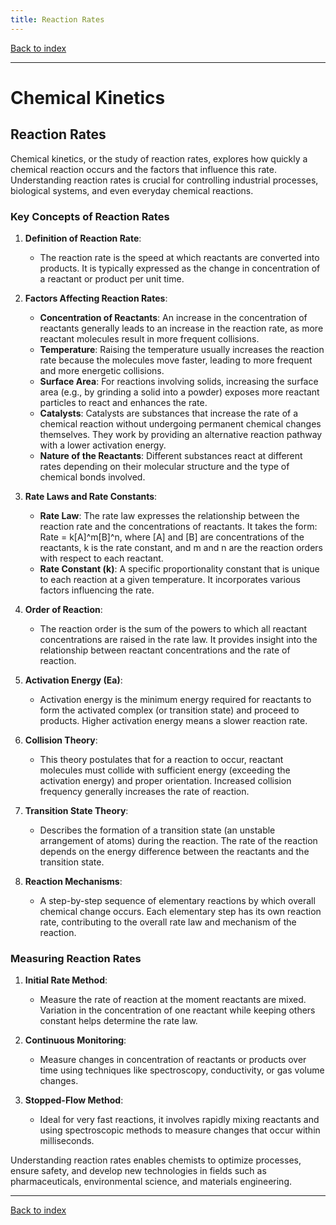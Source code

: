 ```yaml
---
title: Reaction Rates
---
```


[Back to index](index.html)

---
# Chemical Kinetics
## Reaction Rates

Chemical kinetics, or the study of reaction rates, explores how quickly a chemical reaction occurs and the factors that influence this rate. Understanding reaction rates is crucial for controlling industrial processes, biological systems, and even everyday chemical reactions.

### Key Concepts of Reaction Rates

1. **Definition of Reaction Rate**:
   - The reaction rate is the speed at which reactants are converted into products. It is typically expressed as the change in concentration of a reactant or product per unit time.

2. **Factors Affecting Reaction Rates**:
   - **Concentration of Reactants**: An increase in the concentration of reactants generally leads to an increase in the reaction rate, as more reactant molecules result in more frequent collisions.
   - **Temperature**: Raising the temperature usually increases the reaction rate because the molecules move faster, leading to more frequent and more energetic collisions.
   - **Surface Area**: For reactions involving solids, increasing the surface area (e.g., by grinding a solid into a powder) exposes more reactant particles to react and enhances the rate.
   - **Catalysts**: Catalysts are substances that increase the rate of a chemical reaction without undergoing permanent chemical changes themselves. They work by providing an alternative reaction pathway with a lower activation energy.
   - **Nature of the Reactants**: Different substances react at different rates depending on their molecular structure and the type of chemical bonds involved.

3. **Rate Laws and Rate Constants**:
   - **Rate Law**: The rate law expresses the relationship between the reaction rate and the concentrations of reactants. It takes the form: Rate = k[A]^m[B]^n, where [A] and [B] are concentrations of the reactants, k is the rate constant, and m and n are the reaction orders with respect to each reactant.
   - **Rate Constant (k)**: A specific proportionality constant that is unique to each reaction at a given temperature. It incorporates various factors influencing the rate.

4. **Order of Reaction**:
   - The reaction order is the sum of the powers to which all reactant concentrations are raised in the rate law. It provides insight into the relationship between reactant concentrations and the rate of reaction.

5. **Activation Energy (Ea)**:
   - Activation energy is the minimum energy required for reactants to form the activated complex (or transition state) and proceed to products. Higher activation energy means a slower reaction rate.

6. **Collision Theory**:
   - This theory postulates that for a reaction to occur, reactant molecules must collide with sufficient energy (exceeding the activation energy) and proper orientation. Increased collision frequency generally increases the rate of reaction.

7. **Transition State Theory**:
   - Describes the formation of a transition state (an unstable arrangement of atoms) during the reaction. The rate of the reaction depends on the energy difference between the reactants and the transition state.

8. **Reaction Mechanisms**:
   - A step-by-step sequence of elementary reactions by which overall chemical change occurs. Each elementary step has its own reaction rate, contributing to the overall rate law and mechanism of the reaction.
   
### Measuring Reaction Rates

1. **Initial Rate Method**:
   - Measure the rate of reaction at the moment reactants are mixed. Variation in the concentration of one reactant while keeping others constant helps determine the rate law.

2. **Continuous Monitoring**:
   - Measure changes in concentration of reactants or products over time using techniques like spectroscopy, conductivity, or gas volume changes.

3. **Stopped-Flow Method**:
   - Ideal for very fast reactions, it involves rapidly mixing reactants and using spectroscopic methods to measure changes that occur within milliseconds.

Understanding reaction rates enables chemists to optimize processes, ensure safety, and develop new technologies in fields such as pharmaceuticals, environmental science, and materials engineering.

---
[Back to index](index.html)
